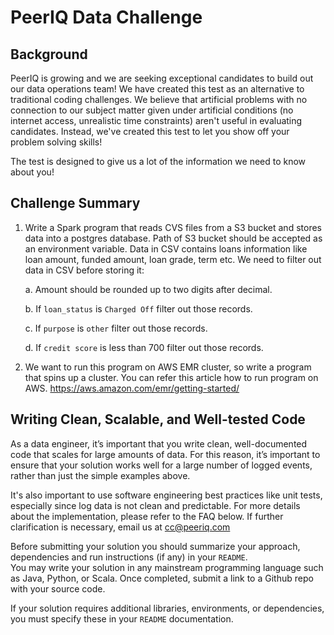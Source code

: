 # PeerIQ Data Challenge

## Background
PeerIQ is growing and we are seeking exceptional candidates to build out our data operations team! We have created this test as an alternative to traditional coding challenges. We believe that artificial problems with no connection to our subject matter given under artificial conditions (no internet access, unrealistic time constraints) aren't useful in evaluating candidates. Instead, we've created this test to let you show off your problem solving skills!

The test is designed to give us a lot of the information we need to know about you!

## Challenge Summary

1. Write a Spark program that reads CVS files from a S3 bucket and stores data into a postgres database.
 Path of S3 bucket should be accepted as an environment variable.
Data in CSV contains loans information like loan amount, funded amount, loan grade, term etc.
We need to filter out data in CSV before storing it:

    a. Amount should be rounded up to two digits after decimal.
    
    b. If `loan_status` is `Charged Off` filter out those records.
    
    c. If `purpose` is `other` filter out those records.
    
    d. If `credit score` is less than 700 filter out those records.
    
2. We want to run this program on AWS EMR cluster, so write a program that spins up a cluster.
You can refer this article how to run program on AWS. 
https://aws.amazon.com/emr/getting-started/


## Writing Clean, Scalable, and Well-tested Code

As a data engineer, it’s important that you write clean, well-documented code that scales for large amounts of data. For this reason, it’s important to ensure that your solution works well for a large number of logged events, rather than just the simple examples above.

It's also important to use software engineering best practices like unit tests, especially since log data is not clean and predictable. For more details about the implementation, please refer to the FAQ below. If further clarification is necessary, email us at <cc@peeriq.com>

Before submitting your solution you should summarize your approach, dependencies and run instructions (if any) in your `README`.  
You may write your solution in any mainstream programming language such as Java, Python,  or Scala. Once completed, submit a link to a Github repo with your source code.

If your solution requires additional libraries, environments, or dependencies, you must specify these in your `README` documentation.

 
